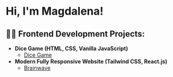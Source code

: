 <h1>Hi, I'm Magdalena!</h1>

<h2>👨‍💻 Frontend Development Projects:</h2>

- <b>Dice Game (HTML, CSS, Vanilla JavaScript)</b>
  - [Dice Game](https://github.com/magdalenalapinska/dice-game)
- <b>Modern Fully Responsive Website (Tailwind CSS, React.js)</b>
  - [Brainwave](https://github.com/joshmadakor1/Algorithms-Practice](https://github.com/joshmadakor1/Algorithms-Practice))
